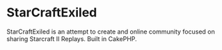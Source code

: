 # StarCraftExiled 
StarCraftExiled is an attempt to create and online community focused on sharing Starcraft II Replays. Built in CakePHP.
